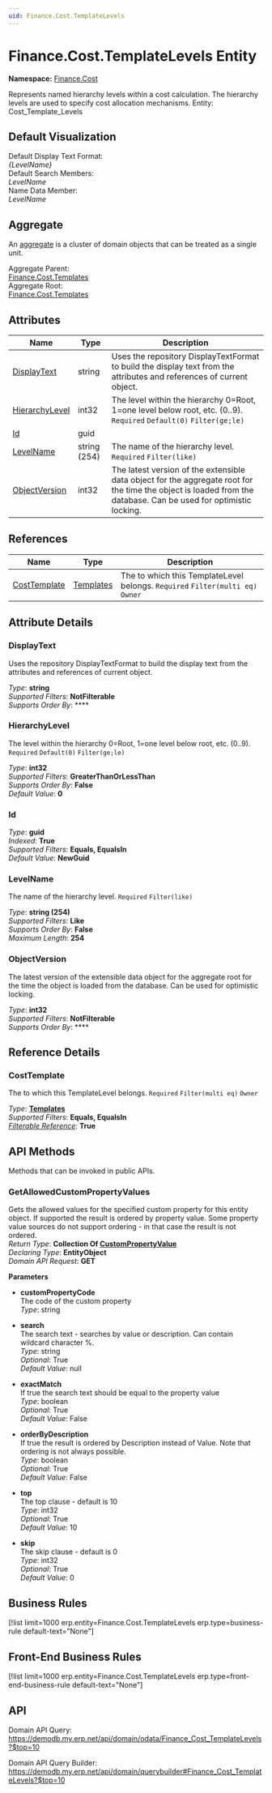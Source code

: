 ```yaml
---
uid: Finance.Cost.TemplateLevels
---
```

# Finance.Cost.TemplateLevels Entity

**Namespace:** [Finance.Cost](Finance.Cost.md)  

Represents named hierarchy levels within a cost calculation. The hierarchy levels are used to specify cost allocation mechanisms. Entity: Cost_Template_Levels

## Default Visualization
Default Display Text Format:  
_{LevelName}_  
Default Search Members:  
_LevelName_  
Name Data Member:  
_LevelName_  

## Aggregate
An [aggregate](https://docs.erp.net/tech/advanced/concepts/aggregates.html) is a cluster of domain objects that can be treated as a single unit.  

Aggregate Parent:  
[Finance.Cost.Templates](Finance.Cost.Templates.md)  
Aggregate Root:  
[Finance.Cost.Templates](Finance.Cost.Templates.md)  

## Attributes

| Name | Type | Description |
| ---- | ---- | --- |
| [DisplayText](Finance.Cost.TemplateLevels.md#displaytext) | string | Uses the repository DisplayTextFormat to build the display text from the attributes and references of current object. 
| [HierarchyLevel](Finance.Cost.TemplateLevels.md#hierarchylevel) | int32 | The level within the hierarchy 0=Root, 1=one level below root, etc. (0..9). `Required` `Default(0)` `Filter(ge;le)` 
| [Id](Finance.Cost.TemplateLevels.md#id) | guid |  
| [LevelName](Finance.Cost.TemplateLevels.md#levelname) | string (254) | The name of the hierarchy level. `Required` `Filter(like)` 
| [ObjectVersion](Finance.Cost.TemplateLevels.md#objectversion) | int32 | The latest version of the extensible data object for the aggregate root for the time the object is loaded from the database. Can be used for optimistic locking. 

## References

| Name | Type | Description |
| ---- | ---- | --- |
| [CostTemplate](Finance.Cost.TemplateLevels.md#costtemplate) | [Templates](Finance.Cost.Templates.md) | The <see cref="Template"/> to which this TemplateLevel belongs. `Required` `Filter(multi eq)` `Owner` |


## Attribute Details

### DisplayText

Uses the repository DisplayTextFormat to build the display text from the attributes and references of current object.

_Type_: **string**  
_Supported Filters_: **NotFilterable**  
_Supports Order By_: ****  

### HierarchyLevel

The level within the hierarchy 0=Root, 1=one level below root, etc. (0..9). `Required` `Default(0)` `Filter(ge;le)`

_Type_: **int32**  
_Supported Filters_: **GreaterThanOrLessThan**  
_Supports Order By_: **False**  
_Default Value_: **0**  

### Id

_Type_: **guid**  
_Indexed_: **True**  
_Supported Filters_: **Equals, EqualsIn**  
_Default Value_: **NewGuid**  

### LevelName

The name of the hierarchy level. `Required` `Filter(like)`

_Type_: **string (254)**  
_Supported Filters_: **Like**  
_Supports Order By_: **False**  
_Maximum Length_: **254**  

### ObjectVersion

The latest version of the extensible data object for the aggregate root for the time the object is loaded from the database. Can be used for optimistic locking.

_Type_: **int32**  
_Supported Filters_: **NotFilterable**  
_Supports Order By_: ****  


## Reference Details

### CostTemplate

The <see cref="Template"/> to which this TemplateLevel belongs. `Required` `Filter(multi eq)` `Owner`

_Type_: **[Templates](Finance.Cost.Templates.md)**  
_Supported Filters_: **Equals, EqualsIn**  
_[Filterable Reference](https://docs.erp.net/dev/domain-api/filterable-references.html)_: **True**  


## API Methods

Methods that can be invoked in public APIs.

### GetAllowedCustomPropertyValues

Gets the allowed values for the specified custom property for this entity object.              If supported the result is ordered by property value. Some property value sources do not support ordering - in that case the result is not ordered.  
_Return Type_: **Collection Of [CustomPropertyValue](../data-types.md#general.custompropertyvalue)**  
_Declaring Type_: **EntityObject**  
_Domain API Request_: **GET**  

**Parameters**  
  * **customPropertyCode**  
    The code of the custom property  
    _Type_: string  

  * **search**  
    The search text - searches by value or description. Can contain wildcard character %.  
    _Type_: string  
     _Optional_: True  
    _Default Value_: null  

  * **exactMatch**  
    If true the search text should be equal to the property value  
    _Type_: boolean  
     _Optional_: True  
    _Default Value_: False  

  * **orderByDescription**  
    If true the result is ordered by Description instead of Value. Note that ordering is not always possible.  
    _Type_: boolean  
     _Optional_: True  
    _Default Value_: False  

  * **top**  
    The top clause - default is 10  
    _Type_: int32  
     _Optional_: True  
    _Default Value_: 10  

  * **skip**  
    The skip clause - default is 0  
    _Type_: int32  
     _Optional_: True  
    _Default Value_: 0  



## Business Rules

[!list limit=1000 erp.entity=Finance.Cost.TemplateLevels erp.type=business-rule default-text="None"]

## Front-End Business Rules

[!list limit=1000 erp.entity=Finance.Cost.TemplateLevels erp.type=front-end-business-rule default-text="None"]

## API

Domain API Query:
<https://demodb.my.erp.net/api/domain/odata/Finance_Cost_TemplateLevels?$top=10>

Domain API Query Builder:
<https://demodb.my.erp.net/api/domain/querybuilder#Finance_Cost_TemplateLevels?$top=10>

